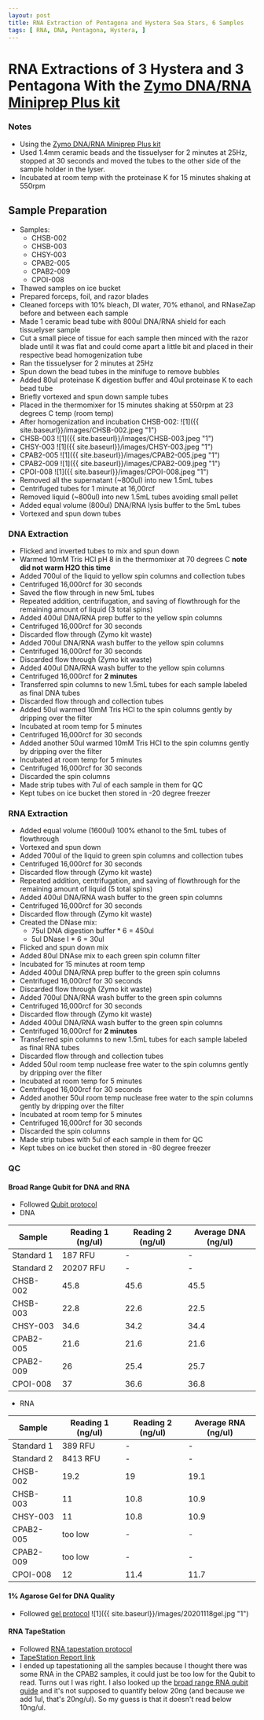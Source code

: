 ```yaml
---
layout: post
title: RNA Extraction of Pentagona and Hystera Sea Stars, 6 Samples
tags: [ RNA, DNA, Pentagona, Hystera, ]
---
```


# RNA Extractions of 3 Hystera and 3 Pentagona With the [Zymo DNA/RNA Miniprep Plus kit](https://www.zymoresearch.com/collections/quick-dna-rna-kits/products/quick-dna-rna-miniprep-plus-kit)

### Notes

- Using the [Zymo DNA/RNA Miniprep Plus kit](https://www.zymoresearch.com/collections/quick-dna-rna-kits/products/quick-dna-rna-miniprep-plus-kit)
- Used 1.4mm ceramic beads and the tissuelyser for 2 minutes at 25Hz, stopped at 30 seconds and moved the tubes to the other side of the sample holder in the lyser.
- Incubated at room temp with the proteinase K for 15 minutes shaking at 550rpm


## Sample Preparation

- Samples:
  - CHSB-002
  - CHSB-003
  - CHSY-003
  - CPAB2-005
  - CPAB2-009
  - CPOI-008
- Thawed samples on ice bucket
- Prepared forceps, foil, and razor blades
- Cleaned forceps with 10% bleach, DI water, 70% ethanol, and RNaseZap before and between each sample
- Made 1 ceramic bead tube with 800ul DNA/RNA shield for each tissuelyser sample
- Cut a small piece of tissue for each sample then minced with the razor blade until it was flat and could come apart a little bit and placed in their respective bead homogenization tube
- Ran the tissuelyser for 2 minutes at 25Hz
- Spun down the bead tubes in the minifuge to remove bubbles
- Added 80ul proteinase K digestion buffer and 40ul proteinase K to each bead tube
- Briefly vortexed and spun down sample tubes
- Placed in the thermomixer for 15 minutes shaking at 550rpm at 23 degrees C temp (room temp)
- After homogenization and incubation CHSB-002:
![1]({{ site.baseurl}}/images/CHSB-002.jpeg "1")
- CHSB-003
![1]({{ site.baseurl}}/images/CHSB-003.jpeg "1")
- CHSY-003
![1]({{ site.baseurl}}/images/CHSY-003.jpeg "1")
- CPAB2-005
![1]({{ site.baseurl}}/images/CPAB2-005.jpeg "1")
- CPAB2-009
![1]({{ site.baseurl}}/images/CPAB2-009.jpeg "1")
- CPOI-008
![1]({{ site.baseurl}}/images/CPOI-008.jpeg "1")
- Removed all the supernatant (~800ul) into new 1.5mL tubes
- Centrifuged tubes for 1 minute at 16,00rcf
- Removed liquid (~800ul) into new 1.5mL tubes avoiding small pellet
- Added equal volume (800ul) DNA/RNA lysis buffer to the 5mL tubes
- Vortexed and spun down tubes

### DNA Extraction

- Flicked and inverted tubes to mix and spun down
- Warmed 10mM Tris HCl pH 8 in the thermomixer at 70 degrees C **note did not warm H2O this time**
- Added 700ul of the liquid to yellow spin columns and collection tubes
- Centrifuged 16,000rcf for 30 seconds
- Saved the flow through in new 5mL tubes
- Repeated addition, centrifugation, and saving of flowthrough for the remaining amount of liquid (3 total spins)
- Added 400ul DNA/RNA prep buffer to the yellow spin columns
- Centrifuged 16,000rcf for 30 seconds
- Discarded flow through (Zymo kit waste)
- Added 700ul DNA/RNA wash buffer to the yellow spin columns
- Centrifuged 16,000rcf for 30 seconds
- Discarded flow through (Zymo kit waste)
- Added 400ul DNA/RNA wash buffer to the yellow spin columns
- Centrifuged 16,000rcf for **2 minutes**
- Transferred spin columns to new 1.5mL tubes for each sample labeled as final DNA tubes
- Discarded flow through and collection tubes
- Added 50ul warmed 10mM Tris HCl to the spin columns gently by dripping over the filter
- Incubated at room temp for 5 minutes
- Centrifuged 16,000rcf for 30 seconds
- Added another 50ul warmed 10mM Tris HCl to the spin columns gently by dripping over the filter
- Incubated at room temp for 5 minutes
- Centrifuged 16,000rcf for 30 seconds
- Discarded the spin columns
- Made strip tubes with 7ul of each sample in them for QC
- Kept tubes on ice bucket then stored in -20 degree freezer

### RNA Extraction

- Added equal volume (1600ul) 100% ethanol to the 5mL tubes of flowthrough
- Vortexed and spun down
- Added 700ul of the liquid to green spin columns and collection tubes
- Centrifuged 16,000rcf for 30 seconds
- Discarded flow through (Zymo kit waste)
- Repeated addition, centrifugation, and saving of flowthrough for the remaining amount of liquid (5 total spins)
-  Added 400ul DNA/RNA wash buffer to the green spin columns
- Centrifuged 16,000rcf for 30 seconds
- Discarded flow through (Zymo kit waste)
- Created the DNase mix:
  - 75ul DNA digestion buffer * 6 = 450ul
  - 5ul DNase I * 6 = 30ul
- Flicked and spun down mix
- Added 80ul DNAse mix to each green spin column filter
- Incubated for 15 minutes at room temp
- Added 400ul DNA/RNA prep buffer to the green spin columns
- Centrifuged 16,000rcf for 30 seconds
- Discarded flow through (Zymo kit waste)
- Added 700ul DNA/RNA wash buffer to the green spin columns
- Centrifuged 16,000rcf for 30 seconds
- Discarded flow through (Zymo kit waste)
- Added 400ul DNA/RNA wash buffer to the green spin columns
- Centrifuged 16,000rcf for **2 minutes**
- Transferred spin columns to new 1.5mL tubes for each sample labeled as final RNA tubes
- Discarded flow through and collection tubes
- Added 50ul room temp nuclease free water to the spin columns gently by dripping over the filter
- Incubated at room temp for 5 minutes
- Centrifuged 16,000rcf for 30 seconds
- Added another 50ul room temp nuclease free water to the spin columns gently by dripping over the filter
- Incubated at room temp for 5 minutes
- Centrifuged 16,000rcf for 30 seconds
- Discarded the spin columns
- Made strip tubes with 5ul of each sample in them for QC
- Kept tubes on ice bucket then stored in -80 degree freezer

### QC

#### Broad Range Qubit for DNA and RNA

- Followed [Qubit protocol](https://github.com/meschedl/PPP-Lab-Resources/blob/master/Protocols/Qubit-Assay-Protocol.md)
- DNA

|Sample|Reading 1 (ng/ul)|Reading 2 (ng/ul)|Average DNA (ng/ul)|
|---|---|---|---|
|Standard 1|187 RFU|-|-|
|Standard 2|20207 RFU|-|-|
|CHSB-002|45.8|45.6|45.5|
|CHSB-003|22.8|22.6|22.5|
|CHSY-003|34.6|34.2|34.4|
|CPAB2-005|21.6|21.6|21.6|
|CPAB2-009|26|25.4|25.7|
|CPOI-008|37|36.6|36.8|

- RNA

|Sample|Reading 1 (ng/ul)|Reading 2 (ng/ul)|Average RNA (ng/ul)|
|---|---|---|---|
|Standard 1|389 RFU|-|-|
|Standard 2|8413 RFU|-|-|
|CHSB-002|19.2|19|19.1|
|CHSB-003|11|10.8|10.9|
|CHSY-003|11|10.8|10.9|
|CPAB2-005|too low|-|-|
|CPAB2-009|too low|-|-|
|CPOI-008|12|11.4|11.7|

#### 1% Agarose Gel for DNA Quality

- Followed [gel protocol](https://github.com/meschedl/PPP-Lab-Resources/blob/master/Protocols/Agrose-Gel-Protocol.md)
![1]({{ site.baseurl}}/images/20201118gel.jpg "1")

#### RNA TapeStation

- Followed [RNA tapestation protocol](https://meschedl.github.io/MESPutnam_Open_Lab_Notebook/RNA-TapeStation-Protocol/)
- [TapeStation Report link](https://github.com/meschedl/MES_Puritz_Lab_Notebook/blob/master/tapetstations/2020-11-18%20-%2015.30.56.pdf)
- I ended up tapestationing all the samples because I thought there was some RNA  in the CPAB2 samples, it could just be too low for the Qubit to read. Turns out I was right. I also looked up the [broad range RNA qubit guide](https://www.thermofisher.com/document-connect/document-connect.html?url=https%3A%2F%2Fassets.thermofisher.com%2FTFS-Assets%2FLSG%2Fmanuals%2FQubit_RNA_BR_Assay_UG.pdf&title=VXNlciBHdWlkZTogUXViaXQgUk5BIEJSIEFzc2F5IEtpdHM=) and it's not supposed to quantify below 20ng (and because we add 1ul, that's 20ng/ul). So my guess is that it doesn't read below 10ng/ul.
